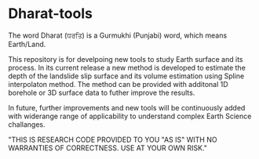 # Dharat-tools

The word Dharat (ਧਰਤਿ) is a Gurmukhi (Punjabi) word, which means Earth/Land. 

This repository is for develpoing new tools to study Earth surface and its process. 
In its current release a new method is developed to estimate the depth of the landslide slip surface and its volume estimation using Spline interpolaton method. The method can be provided with additonal 1D borehole or 3D surface data to futher improve the results. 

In future, further improvements and new tools will be continuously added with widerange range of applicability to understand complex Earth Science challanges. 

"THIS IS RESEARCH CODE PROVIDED TO YOU "AS IS" WITH NO WARRANTIES OF CORRECTNESS. USE AT YOUR OWN RISK."
